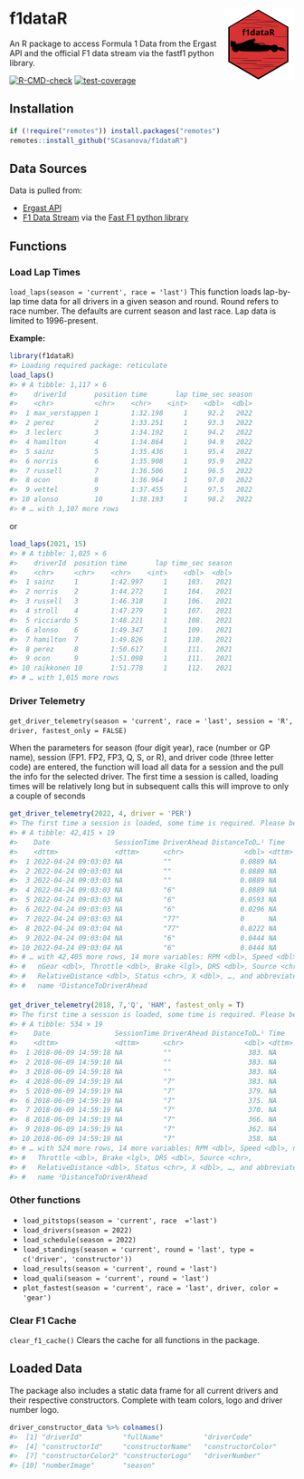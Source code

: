 
# f1dataR <img src='man/figures/logo.png' align="right" width="25%" min-width="120px"/>

An R package to access Formula 1 Data from the Ergast API and the
official F1 data stream via the fastf1 python library.

<!-- badges: start -->

[![R-CMD-check](https://github.com/SCasanova/f1dataR/actions/workflows/check-standard.yaml/badge.svg)](https://github.com/SCasanova/f1dataR/actions/workflows/check-standard.yaml)
[![test-coverage](https://github.com/SCasanova/f1dataR/actions/workflows/test-coverage.yaml/badge.svg)](https://github.com/SCasanova/f1dataR/actions/workflows/test-coverage.yaml)
<!-- badges: end -->

## Installation

``` r
if (!require("remotes")) install.packages("remotes")
remotes::install_github("SCasanova/f1dataR")
```

## Data Sources

Data is pulled from:

- [Ergast API](http://ergast.com/mrd/)
- [F1 Data Stream](https://www.formula1.com/en/f1-live.html) via the
  [Fast F1 python
  library](https://theoehrly.github.io/Fast-F1/index.html)

## Functions

### Load Lap Times

`load_laps(season = 'current', race = 'last')` This function loads
lap-by-lap time data for all drivers in a given season and round. Round
refers to race number. The defaults are current season and last race.
Lap data is limited to 1996-present.

**Example:**

``` r
library(f1dataR)
#> Loading required package: reticulate
load_laps()
#> # A tibble: 1,117 × 6
#>    driverId       position time       lap time_sec season
#>    <chr>          <chr>    <chr>    <int>    <dbl>  <dbl>
#>  1 max_verstappen 1        1:32.198     1     92.2   2022
#>  2 perez          2        1:33.251     1     93.3   2022
#>  3 leclerc        3        1:34.192     1     94.2   2022
#>  4 hamilton       4        1:34.864     1     94.9   2022
#>  5 sainz          5        1:35.436     1     95.4   2022
#>  6 norris         6        1:35.908     1     95.9   2022
#>  7 russell        7        1:36.506     1     96.5   2022
#>  8 ocon           8        1:36.964     1     97.0   2022
#>  9 vettel         9        1:37.455     1     97.5   2022
#> 10 alonso         10       1:38.193     1     98.2   2022
#> # … with 1,107 more rows
```

or

``` r
load_laps(2021, 15)
#> # A tibble: 1,025 × 6
#>    driverId  position time       lap time_sec season
#>    <chr>     <chr>    <chr>    <int>    <dbl>  <dbl>
#>  1 sainz     1        1:42.997     1     103.   2021
#>  2 norris    2        1:44.272     1     104.   2021
#>  3 russell   3        1:46.318     1     106.   2021
#>  4 stroll    4        1:47.279     1     107.   2021
#>  5 ricciardo 5        1:48.221     1     108.   2021
#>  6 alonso    6        1:49.347     1     109.   2021
#>  7 hamilton  7        1:49.826     1     110.   2021
#>  8 perez     8        1:50.617     1     111.   2021
#>  9 ocon      9        1:51.098     1     111.   2021
#> 10 raikkonen 10       1:51.778     1     112.   2021
#> # … with 1,015 more rows
```

### Driver Telemetry

`get_driver_telemetry(season = 'current', race = 'last', session = 'R', driver, fastest_only = FALSE)`

When the parameters for season (four digit year), race (number or GP
name), session (FP1. FP2, FP3, Q, S, or R), and driver code (three
letter code) are entered, the function will load all data for a session
and the pull the info for the selected driver. The first time a session
is called, loading times will be relatively long but in subsequent calls
this will improve to only a couple of seconds

``` r
get_driver_telemetry(2022, 4, driver = 'PER')
#> The first time a session is loaded, some time is required. Please be patient. Subsequent times will be faster
#> # A tibble: 42,415 × 19
#>    Date                SessionTime DriverAhead DistanceToD…¹ Time  
#>    <dttm>              <dttm>      <chr>               <dbl> <dttm>
#>  1 2022-04-24 09:03:03 NA          ""                 0.0889 NA    
#>  2 2022-04-24 09:03:03 NA          ""                 0.0889 NA    
#>  3 2022-04-24 09:03:03 NA          ""                 0.0889 NA    
#>  4 2022-04-24 09:03:03 NA          "6"                0.0889 NA    
#>  5 2022-04-24 09:03:03 NA          "6"                0.0593 NA    
#>  6 2022-04-24 09:03:03 NA          "6"                0.0296 NA    
#>  7 2022-04-24 09:03:03 NA          "77"               0      NA    
#>  8 2022-04-24 09:03:04 NA          "77"               0.0222 NA    
#>  9 2022-04-24 09:03:04 NA          "6"                0.0444 NA    
#> 10 2022-04-24 09:03:04 NA          "6"                0.0444 NA    
#> # … with 42,405 more rows, 14 more variables: RPM <dbl>, Speed <dbl>,
#> #   nGear <dbl>, Throttle <dbl>, Brake <lgl>, DRS <dbl>, Source <chr>,
#> #   RelativeDistance <dbl>, Status <chr>, X <dbl>, …, and abbreviated variable
#> #   name ¹​DistanceToDriverAhead

get_driver_telemetry(2018, 7,'Q', 'HAM', fastest_only = T)
#> The first time a session is loaded, some time is required. Please be patient. Subsequent times will be faster
#> # A tibble: 534 × 19
#>    Date                SessionTime DriverAhead DistanceToD…¹ Time  
#>    <dttm>              <dttm>      <chr>               <dbl> <dttm>
#>  1 2018-06-09 14:59:18 NA          ""                   383. NA    
#>  2 2018-06-09 14:59:18 NA          ""                   383. NA    
#>  3 2018-06-09 14:59:18 NA          ""                   383. NA    
#>  4 2018-06-09 14:59:19 NA          "7"                  383. NA    
#>  5 2018-06-09 14:59:19 NA          "7"                  379. NA    
#>  6 2018-06-09 14:59:19 NA          "7"                  375. NA    
#>  7 2018-06-09 14:59:19 NA          "7"                  370. NA    
#>  8 2018-06-09 14:59:19 NA          "7"                  366. NA    
#>  9 2018-06-09 14:59:19 NA          "7"                  362. NA    
#> 10 2018-06-09 14:59:19 NA          "7"                  358. NA    
#> # … with 524 more rows, 14 more variables: RPM <dbl>, Speed <dbl>, nGear <dbl>,
#> #   Throttle <dbl>, Brake <lgl>, DRS <dbl>, Source <chr>,
#> #   RelativeDistance <dbl>, Status <chr>, X <dbl>, …, and abbreviated variable
#> #   name ¹​DistanceToDriverAhead
```

### Other functions

- `load_pitstops(season = 'current', race  ='last')`
- `load_drivers(season = 2022)`
- `load_schedule(season = 2022)`
- `load_standings(season = 'current', round = 'last', type = c('driver', 'constructor'))`
- `load_results(season = 'current', round = 'last')`
- `load_quali(season = 'current', round = 'last')`
- `plot_fastest(season = 'current', race = 'last', driver, color = 'gear')`

### Clear F1 Cache

`clear_f1_cache()` Clears the cache for all functions in the package.

## Loaded Data

The package also includes a static data frame for all current drivers
and their respective constructors. Complete with team colors, logo and
driver number logo.

``` r
driver_constructor_data %>% colnames()
#>  [1] "driverId"          "fullName"          "driverCode"       
#>  [4] "constructorId"     "constructorName"   "constructorColor" 
#>  [7] "constructorColor2" "constructorLogo"   "driverNumber"     
#> [10] "numberImage"       "season"
```
